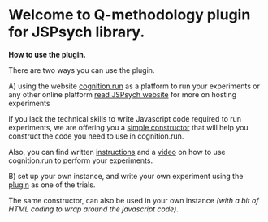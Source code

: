 # Welcome to Q-methodology plugin for JSPsych library. 

**How to use the plugin.**

There are two ways you can use the plugin.

A) using the website [cognition.run](https://www.cognition.run) as a platform to run your experiments or any other online platform [read JSPsych website](https://www.jspsych.org/overview/running-experiments/#hosting-the-experiment-and-saving-the-data) for more on hosting experiments

If you lack the technical skills to write Javascript code required to run experiments, we are offering you a [simple constructor](./constructor/constructor) that will help you construct the code you need to use in cognition.run. 
  
Also, you can find written [instructions](./cognition/cognition) and a [video](https://www.youtube.com/watch?v=O628dNA7WCc) on how to use cognition.run to perform your experiments. 
  
  
  
B) set up your own instance, and write your own experiment using the [plugin](./homebrew/homebrew) as one of the trials. 
  
The same constructor, can also be used in your own instance _(with a bit of HTML coding to wrap around the javascript code)_. 



